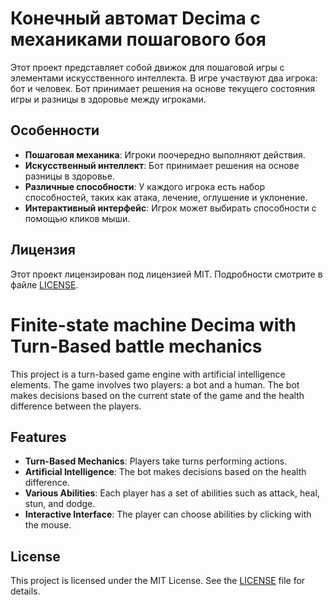 # Конечный автомат Decima с механиками пошагового боя

Этот проект представляет собой движок для пошаговой игры с элементами искусственного интеллекта. В игре участвуют два игрока: бот и человек. Бот принимает решения на основе текущего состояния игры и разницы в здоровье между игроками.

## Особенности

- **Пошаговая механика**: Игроки поочередно выполняют действия.
- **Искусственный интеллект**: Бот принимает решения на основе разницы в здоровье.
- **Различные способности**: У каждого игрока есть набор способностей, таких как атака, лечение, оглушение и уклонение.
- **Интерактивный интерфейс**: Игрок может выбирать способности с помощью кликов мыши.

## Лицензия

Этот проект лицензирован под лицензией MIT. Подробности смотрите в файле [LICENSE](LICENSE).

# Finite-state machine Decima with Turn-Based battle mechanics

This project is a turn-based game engine with artificial intelligence elements. The game involves two players: a bot and a human. The bot makes decisions based on the current state of the game and the health difference between the players.

## Features

- **Turn-Based Mechanics**: Players take turns performing actions.
- **Artificial Intelligence**: The bot makes decisions based on the health difference.
- **Various Abilities**: Each player has a set of abilities such as attack, heal, stun, and dodge.
- **Interactive Interface**: The player can choose abilities by clicking with the mouse.

## License

This project is licensed under the MIT License. See the [LICENSE](LICENSE) file for details.